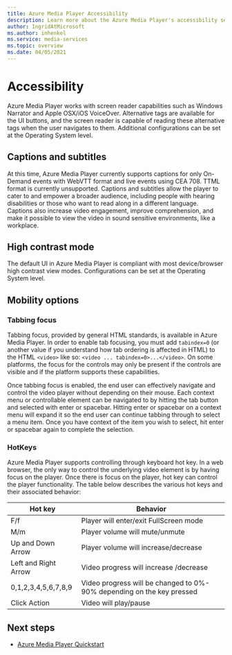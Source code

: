```yaml
---
title: Azure Media Player Accessibility
description: Learn more about the Azure Media Player's accessibility settings.
author: IngridAtMicrosoft
ms.author: inhenkel
ms.service: media-services
ms.topic: overview
ms.date: 04/05/2021
---
```


# Accessibility #

Azure Media Player works with screen reader capabilities such as Windows Narrator and Apple OSX/iOS VoiceOver. Alternative tags are available for the UI buttons, and the screen reader is capable of reading these alternative tags when the user navigates to them. Additional configurations can be set at the Operating System level.

## Captions and subtitles ##

At this time, Azure Media Player currently supports captions for only On-Demand events with WebVTT format and live events using CEA 708. TTML format is currently unsupported. Captions and subtitles allow the player to cater to and empower a broader audience, including people with hearing disabilities or those who want to read along in a different language. Captions also increase video engagement, improve comprehension, and make it possible to view the video in sound sensitive environments, like a workplace.  

## High contrast mode ##

The default UI in Azure Media Player is compliant with most device/browser high contrast view modes. Configurations can be set at the Operating System level.

## Mobility options ##

### Tabbing focus ###

Tabbing focus, provided by general HTML standards, is available in Azure Media Player. In order to enable tab focusing, you must add `tabindex=0` (or another value if you understand how tab ordering is affected in HTML) to the HTML `<video>` like so: `<video ... tabindex=0>...</video>`. On some platforms, the focus for the controls may only be present if the controls are visible and if the platform supports these capabilities.

Once tabbing focus is enabled, the end user can effectively navigate and control the video player without depending on their mouse. Each context menu or controllable element can be navigated to by hitting the tab button and selected with enter or spacebar. Hitting enter or spacebar on a context menu will expand it so the end user can continue tabbing through to select a menu item. Once you have context of the item you wish to select, hit enter or spacebar again to complete the selection.

### HotKeys ###

Azure Media Player supports controlling through keyboard hot key. In a web browser, the only way to control the underlying video element is by having focus on the player. Once there is focus on the player, hot key can control the player functionality.  The table below describes the various hot keys and their associated behavior:

| Hot key              | Behavior                                                                |
|----------------------|-------------------------------------------------------------------------|
| F/f                  | Player will enter/exit FullScreen mode                                  |
| M/m                  | Player volume will mute/unmute                                          |
| Up and Down Arrow    | Player volume will increase/decrease                                    |
| Left and Right Arrow | Video progress will increase /decrease                                  |
| 0,1,2,3,4,5,6,7,8,9  | Video progress will be changed to 0%\- 90% depending on the key pressed |
| Click Action         | Video will play/pause                                                   |

## Next steps

<!---Some context for the following links goes here--->
- [Azure Media Player Quickstart](azure-media-player-quickstart.md)